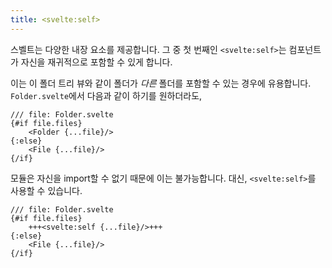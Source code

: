 ```yaml
---
title: <svelte:self>
---
```


스벨트는 다양한 내장 요소를 제공합니다. 그 중 첫 번째인 `<svelte:self>`는 컴포넌트가 자신을 재귀적으로 포함할 수 있게 합니다.

이는 이 폴더 트리 뷰와 같이 폴더가 _다른_ 폴더를 포함할 수 있는 경우에 유용합니다. `Folder.svelte`에서 다음과 같이 하기를 원하더라도,

```svelte
/// file: Folder.svelte
{#if file.files}
	<Folder {...file}/>
{:else}
	<File {...file}/>
{/if}
```

모듈은 자신을 import할 수 없기 때문에 이는 불가능합니다. 대신, `<svelte:self>`를 사용할 수 있습니다.

```svelte
/// file: Folder.svelte
{#if file.files}
	+++<svelte:self {...file}/>+++
{:else}
	<File {...file}/>
{/if}
```

